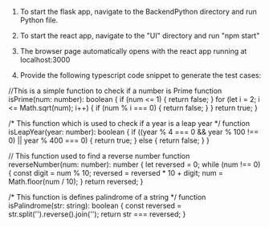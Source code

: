 1. To start the flask app, navigate to the BackendPython directory and run Python file.

2. To start the react app, navigate to the "UI" directory and run "npm start"

3. The browser page automatically opens with the react app running at localhost:3000

4. Provide the following typescript code snippet to generate the test cases:
   
//This is a simple function to check if a number is Prime 
function isPrime(num: number): boolean {
    if (num <= 1) {
        return false;
    }
    for (let i = 2; i <= Math.sqrt(num); i++) {
        if (num % i === 0) {
            return false;
        }
    }
    return true;
}


/*
    This function which is used to check if a year is a leap year
*/
function isLeapYear(year: number): boolean {
    if ((year % 4 === 0 && year % 100 !== 0) || year % 400 === 0) {
        return true;
    } else {
        return false;
    }
}


// This function used to find a reverse number
function reverseNumber(num: number): number {
    let reversed = 0;
    while (num !== 0) {
        const digit = num % 10;
        reversed = reversed * 10 + digit;
        num = Math.floor(num / 10);
    }
    return reversed;
}



/*
    This function is defines palindrome of a string
*/
function isPalindrome(str: string): boolean {
    const reversed = str.split('').reverse().join('');
    return str === reversed;
}

